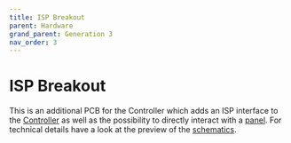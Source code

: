 ```yaml
---
title: ISP Breakout
parent: Hardware
grand_parent: Generation 3
nav_order: 3
---
```


# ISP Breakout

This is an additional PCB for the Controller which adds an ISP interface to the [Controller]({{site.baseurl}}/Generation%203/Controller/docs/g3_controller.html) as well as the possibility to directly interact with a [panel]({{site.baseurl}}/Generation%203/Hardware/docs/panel.html). For technical details have a look at the preview of the [schematics](assets/panels_isp_breakout.pdf).

